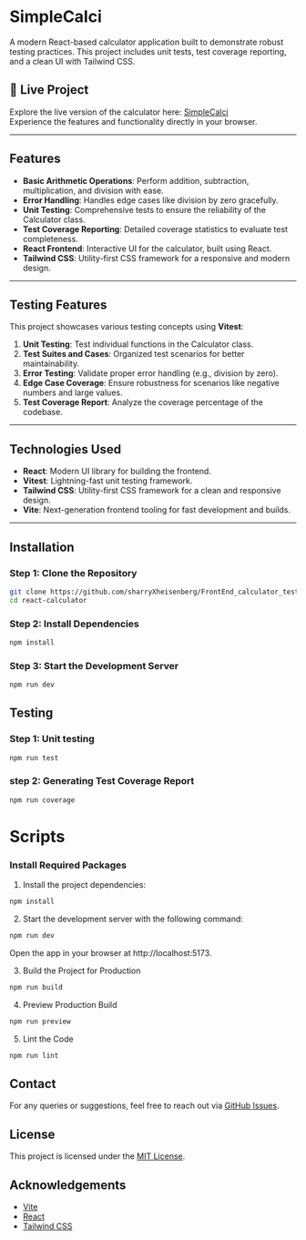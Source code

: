 # **SimpleCalci**

A modern React-based calculator application built to demonstrate robust testing practices. This project includes unit tests, test coverage reporting, and a clean UI with Tailwind CSS.

## 🚀 **Live Project**
Explore the live version of the calculator here: [SimpleCalci](https://front-end-calculator-testing-project.vercel.app/)  
Experience the features and functionality directly in your browser.

---

## **Features**
- **Basic Arithmetic Operations**: Perform addition, subtraction, multiplication, and division with ease.
- **Error Handling**: Handles edge cases like division by zero gracefully.
- **Unit Testing**: Comprehensive tests to ensure the reliability of the Calculator class.
- **Test Coverage Reporting**: Detailed coverage statistics to evaluate test completeness.
- **React Frontend**: Interactive UI for the calculator, built using React.
- **Tailwind CSS**: Utility-first CSS framework for a responsive and modern design.

---

## **Testing Features**
This project showcases various testing concepts using **Vitest**:
1. **Unit Testing**: Test individual functions in the Calculator class.
2. **Test Suites and Cases**: Organized test scenarios for better maintainability.
3. **Error Testing**: Validate proper error handling (e.g., division by zero).
4. **Edge Case Coverage**: Ensure robustness for scenarios like negative numbers and large values.
5. **Test Coverage Report**: Analyze the coverage percentage of the codebase.

---
## **Technologies Used** 
- **React**: Modern UI library for building the frontend.
- **Vitest**: Lightning-fast unit testing framework.
- **Tailwind CSS**: Utility-first CSS framework for a clean and responsive design.
- **Vite**: Next-generation frontend tooling for fast development and builds.

---

## **Installation**

### **Step 1: Clone the Repository**
```bash
git clone https://github.com/sharryXheisenberg/FrontEnd_calculator_testing_project.git
cd react-calculator
```

### **Step 2: Install Dependencies**
```bash
npm install
```

### **Step 3: Start the Development Server**
```bash
npm run dev
```

## **Testing**

### **Step 1: Unit testing**
```bash
npm run test
```

### **step 2: Generating Test Coverage Report** 
```bash
npm run coverage
```

# **Scripts**
###  Install Required Packages
1. Install the project dependencies:
``` bash
npm install
```
2. Start the development server with the following command:
``` bash
npm run dev
```
  Open the app in your browser at http://localhost:5173.

3. Build the Project for Production
``` bash
npm run build
```
4. Preview Production Build
``` bash
npm run preview
```
5. Lint the Code
``` bash
npm run lint
```

## Contact
For any queries or suggestions, feel free to reach out via [GitHub Issues](https://github.com/sharryXheisenberg/FrontEnd_calculator_testing_project/issues).


## License
This project is licensed under the [MIT License](LICENSE).

## Acknowledgements

- [Vite](https://vitejs.dev/)
- [React](https://reactjs.org/)
- [Tailwind CSS](https://tailwindcss.com/)




